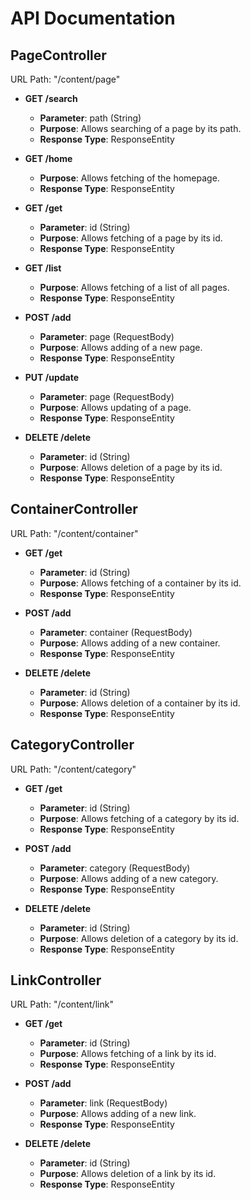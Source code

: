 # API Documentation

## PageController

URL Path: "/content/page"

- **GET /search**
    - **Parameter**: path (String)
    - **Purpose**: Allows searching of a page by its path.
    - **Response Type**: ResponseEntity

- **GET /home**
    - **Purpose**: Allows fetching of the homepage.
    - **Response Type**: ResponseEntity

- **GET /get**
    - **Parameter**: id (String)
    - **Purpose**: Allows fetching of a page by its id.
    - **Response Type**: ResponseEntity

- **GET /list**
    - **Purpose**: Allows fetching of a list of all pages.
    - **Response Type**: ResponseEntity

- **POST /add**
    - **Parameter**: page (RequestBody)
    - **Purpose**: Allows adding of a new page.
    - **Response Type**: ResponseEntity

- **PUT /update**
    - **Parameter**: page (RequestBody)
    - **Purpose**: Allows updating of a page.
    - **Response Type**: ResponseEntity

- **DELETE /delete**
    - **Parameter**: id (String)
    - **Purpose**: Allows deletion of a page by its id.
    - **Response Type**: ResponseEntity

## ContainerController

URL Path: "/content/container"

- **GET /get**
    - **Parameter**: id (String)
    - **Purpose**: Allows fetching of a container by its id.
    - **Response Type**: ResponseEntity

- **POST /add**
    - **Parameter**: container (RequestBody)
    - **Purpose**: Allows adding of a new container.
    - **Response Type**: ResponseEntity

- **DELETE /delete**
    - **Parameter**: id (String)
    - **Purpose**: Allows deletion of a container by its id.
    - **Response Type**: ResponseEntity

## CategoryController

URL Path: "/content/category"

- **GET /get**
    - **Parameter**: id (String)
    - **Purpose**: Allows fetching of a category by its id.
    - **Response Type**: ResponseEntity

- **POST /add**
    - **Parameter**: category (RequestBody)
    - **Purpose**: Allows adding of a new category.
    - **Response Type**: ResponseEntity

- **DELETE /delete**
    - **Parameter**: id (String)
    - **Purpose**: Allows deletion of a category by its id.
    - **Response Type**: ResponseEntity

## LinkController

URL Path: "/content/link"

- **GET /get**
    - **Parameter**: id (String)
    - **Purpose**: Allows fetching of a link by its id.
    - **Response Type**: ResponseEntity

- **POST /add**
    - **Parameter**: link (RequestBody)
    - **Purpose**: Allows adding of a new link.
    - **Response Type**: ResponseEntity

- **DELETE /delete**
    - **Parameter**: id (String)
    - **Purpose**: Allows deletion of a link by its id.
    - **Response Type**: ResponseEntity